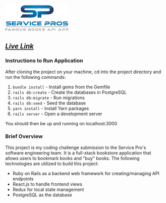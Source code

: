 <img 
  src="./app/assets/images/my_logo.png" 
  alt="SP Logo" 
  width="200" 
/>

## *[Live Link](https://serviceprosfamousbooks.herokuapp.com/ "Live Link")*

### Instructions to Run Application

After cloning the project on your machine, cd into the project directory and run the following commands:

1. `bundle install` - Install gems from the Gemfile
2. `rails db:create` - Create the databases in PostgreSQL
3. `rails db:migrate` - Run migrations
4. `rails db:seed` - Seed the database
5. `yarn install` - Install Yarn packages
6. `rails server` - Open a development server

You should then be up and running on localhost:3000

### Brief Overview

This project is my coding challenge submission to the Service Pro's software engineering team. It is a full-stack bookstore application that allows users to bookmark books and "buy" books. The following technologies are utilized to build this project:
* Ruby on Rails as a backend web framework for creating/managing API endpoints
* React.js to handle frontend views
* Redux for local state management
* PostgreSQL as the database



